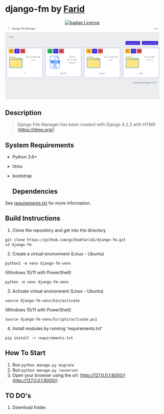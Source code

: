 # django-fm by <a href="https://github.com/githubfarid1">Farid</a>

<div align="center">
  <a href="https://github.com/igeligel/personal-site/blob/master/LICENSE"><img src="https://img.shields.io/badge/License-MIT-1da1f2.svg?style=flat" alt="badge License" /></a>
</div>

<div style="text-align:center"><img src ="./screenshot.png" /></div>

## Description

> Django File Manager has been created with Django 4.2.3 with HTMX (https://htmx.org/).


## System Requirements
* Python 3.6+
* htmx
* bootstrap

  ## Dependencies
See [requirements.txt](https://github.com/githubfarid1/django-fm/blob/main/requirements.txt) for more information.

## Build Instructions

1. Clone the repository and get into the directory
```
git clone https://github.com/githubfarid1/django-fm.git
cd django-fm
```
2. Create a virtual environment
(Linux - Ubuntu)
```
python3 -m venv django-fm-venv
```
(Windows 10/11 with PowerShell)
```
python -m venv django-fm-venv
```

3. Activate virtual environment
(Linux - Ubuntu)
```
source django-fm-venv/bin/activate
```
(Windows 10/11 with PowerShell)
```
source django-fm-venv/Scripts/activate.ps1
```

4. Install modules by running 'requirements.txt'
```
pip install -r requirements.txt
```


## How To Start

1.  Run `python manage.py migrate`
2.  Run `python manage.py runserver`
3.  Open your browser using the url: [http://127.0.0.1:8000/](http://127.0.0.1:8000/)

## TO DO's

1. Download folder.

